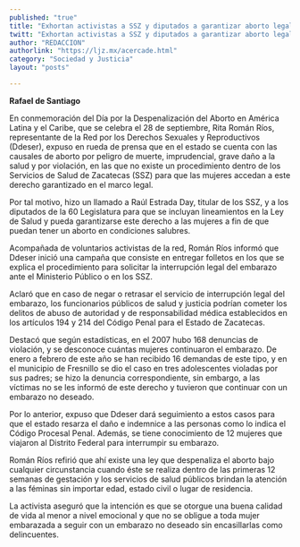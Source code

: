 ```yaml
---
published: "true"
title: "Exhortan activistas a SSZ y diputados a garantizar aborto legal"
twitt: "Exhortan activistas a SSZ y diputados a garantizar aborto legal"
author: "REDACCION"
authorlink: "https://ljz.mx/acercade.html"
category: "Sociedad y Justicia"
layout: "posts"

---
```


**Rafael de Santiago**

En conmemoración del Día por la Despenalización del Aborto en América Latina y el Caribe, que se celebra el 28 de septiembre, Rita Román Ríos, representante de la Red por los Derechos Sexuales y Reproductivos (Ddeser), expuso en rueda de prensa que en el estado se cuenta con las causales de aborto por peligro de muerte, imprudencial, grave daño a la salud y por violación, en las que no existe un procedimiento dentro de los Servicios de Salud de Zacatecas (SSZ) para que las mujeres accedan a este derecho garantizado en el marco legal. 

Por tal motivo, hizo un llamado a Raúl Estrada Day, titular de los SSZ, y a los diputados de la 60 Legislatura para que se incluyan lineamientos en la Ley de Salud y pueda garantizarse este derecho a las mujeres a fin de que puedan tener un aborto en condiciones salubres.

Acompañada de voluntarios activistas de la red, Román Ríos informó que Ddeser inició una campaña que consiste en entregar folletos en los que se explica el procedimiento para solicitar la interrupción legal del embarazo ante el Ministerio Público o en los SSZ.

Aclaró que en caso de negar o retrasar el servicio de interrupción legal del embarazo, los funcionarios públicos de salud y justicia podrían cometer los delitos de abuso de autoridad y de responsabilidad médica establecidos en los artículos 194 y 214 del Código Penal para el Estado de Zacatecas.

Destacó que según estadísticas, en el 2007 hubo 168 denuncias de violación, y se desconoce cuántas mujeres continuaron el embarazo. De enero a febrero de este año se han recibido 16 demandas de este tipo, y en el municipio de Fresnillo se dio el caso en tres adolescentes violadas por sus padres; se hizo la denuncia correspondiente, sin embargo, a las víctimas no se les informó de este derecho y tuvieron que continuar con un embarazo no deseado.

Por lo anterior, expuso que Ddeser dará seguimiento a estos casos para que el estado resarza el daño e indemnice a las personas como lo indica el Código Procesal Penal. Además, se tiene conocimiento de 12 mujeres que viajaron al Distrito Federal para interrumpir su embarazo.

Román Ríos refirió que ahí existe una ley que despenaliza el aborto bajo cualquier circunstancia cuando éste se realiza dentro de las primeras 12 semanas de gestación y los servicios de salud públicos brindan la atención a las féminas sin importar edad, estado civil o lugar de residencia.

La activista aseguró que la intención es que se otorgue una buena calidad de vida al menor a nivel emocional y que no se obligue a toda mujer embarazada a seguir con un embarazo no deseado sin encasillarlas como delincuentes.

 
